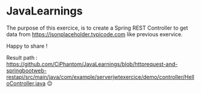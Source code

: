 # JavaLearnings

The purpose of this exercice, is to create a Spring REST Controller to get data from https://jsonplaceholder.typicode.com like previous exervice.

Happy to share !

Result path : https://github.com/CiPhantom/JavaLearnings/blob/httprequest-and-springbootweb-restapi/src/main/java/com/example/serverjwtexercice/demo/controller/HelloController.java
😌
